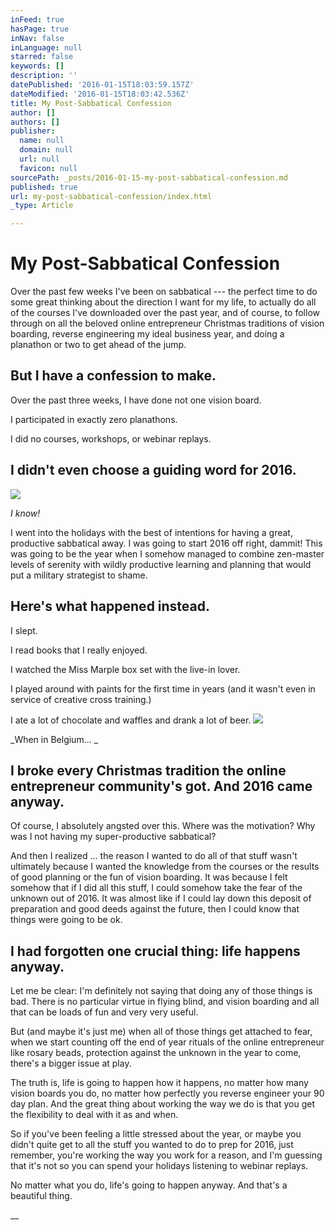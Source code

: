 ```yaml
---
inFeed: true
hasPage: true
inNav: false
inLanguage: null
starred: false
keywords: []
description: ''
datePublished: '2016-01-15T18:03:59.157Z'
dateModified: '2016-01-15T18:03:42.536Z'
title: My Post-Sabbatical Confession
author: []
authors: []
publisher:
  name: null
  domain: null
  url: null
  favicon: null
sourcePath: _posts/2016-01-15-my-post-sabbatical-confession.md
published: true
url: my-post-sabbatical-confession/index.html
_type: Article

---
```

# My Post-Sabbatical Confession

Over the past few weeks I've been on sabbatical --- the perfect time to do some great thinking about the direction I want for my life, to actually do all of the courses I've downloaded over the past year, and of course, to follow through on all the beloved online entrepreneur Christmas traditions of vision boarding, reverse engineering my ideal business year, and doing a planathon or two to get ahead of the jump.

## But I have a confession to make. 

Over the past three weeks, I have done not one vision board. 

I participated in exactly zero planathons. 

I did no courses, workshops, or webinar replays.

## I didn't even choose a guiding word for 2016\.
![](https://the-grid-user-content.s3-us-west-2.amazonaws.com/eec91ed7-bec9-4401-b591-eb0be4844fd2.jpg)

_I know!_

I went into the holidays with the best of intentions for having a great, productive sabbatical away. I was going to start 2016 off right, dammit! This was going to be the year when I somehow managed to combine zen-master levels of serenity with wildly productive learning and planning that would put a military strategist to shame. 

## Here's what happened instead. 

I slept. 

I read books that I really enjoyed. 

I watched the Miss Marple box set with the live-in lover. 

I played around with paints for the first time in years (and it wasn't even in service of creative cross training.) 

I ate a lot of chocolate and waffles and drank a lot of beer.
![](https://the-grid-user-content.s3-us-west-2.amazonaws.com/4bb54722-31c6-47db-97c2-f7c488bff170.jpg)

_When in Belgium... _

## I broke every Christmas tradition the online entrepreneur community's got. And 2016 came anyway. 

Of course, I absolutely angsted over this. Where was the motivation? Why was I not having my super-productive sabbatical? 

And then I realized ... the reason I wanted to do all of that stuff wasn't ultimately because I wanted the knowledge from the courses or the results of good planning or the fun of vision boarding. It was because I felt somehow that if I did all this stuff, I could somehow take the fear of the unknown out of 2016\. It was almost like if I could lay down this deposit of preparation and good deeds against the future, then I could know that things were going to be ok. 

## I had forgotten one crucial thing: life happens anyway. 

Let me be clear: I'm definitely not saying that doing any of those things is bad. There is no particular virtue in flying blind, and vision boarding and all that can be loads of fun and very very useful. 

But (and maybe it's just me) when all of those things get attached to fear, when we start counting off the end of year rituals of the online entrepreneur like rosary beads, protection against the unknown in the year to come, there's a bigger issue at play. 

The truth is, life is going to happen how it happens, no matter how many vision boards you do, no matter how perfectly you reverse engineer your 90 day plan. And the great thing about working the way we do is that you get the flexibility to deal with it as and when. 

So if you've been feeling a little stressed about the year, or maybe you didn't quite get to all the stuff you wanted to do to prep for 2016, just remember, you're working the way you work for a reason, and I'm guessing that it's not so you can spend your holidays listening to webinar replays. 

No matter what you do, life's going to happen anyway. And that's a beautiful thing.

__